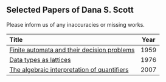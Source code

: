 ## Selected Papers of Dana S. Scott

Please inform us of any inaccuracies or missing works.

| Title | Year |
|:------|:----:|
|[Finite automata and their decision problems](https://github.com/CMU-HoTT/scott/blob/main/pdfs/1959-finite-automata.pdf)| 1959 |
|[Data types as lattices](https://github.com/CMU-HoTT/scott/blob/main/pdfs/1976-data-types-as-lattices.pdf)| 1976 |
|[The algebraic interpretation of quantifiers](https://github.com/CMU-HoTT/scott/blob/main/pdfs/2007-the-algebraic-interpretation-of-quantifiers.pdf)| 2007 |



